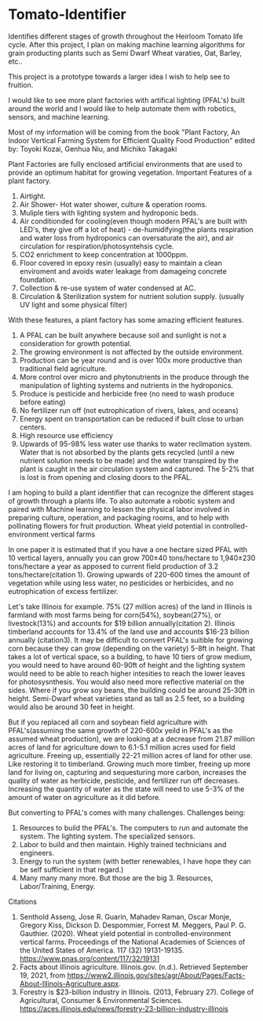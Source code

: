 # Tomato-Identifier
Identifies different stages of growth throughout the Heirloom Tomato life cycle.
After this project, I plan on making machine learning algorithms for grain producting plants such as Semi Dwarf Wheat varaties, Oat, Barley, etc..

This project is a prototype towards a larger idea I wish to help see to fruition.

I would like to see more plant factories with artifical lighting (PFAL's) built around the world and I would like to help automate them with robotics, sensors, and machine learning.

Most of my information will be coming from the book "Plant Factory, An Indoor Vertical Farming System for Efficient Quality Food Production" edited by: Toyoki Kozai, Genhua Niu, and Michiko Takagaki

Plant Factories are fully enclosed artificial environments that are used to provide an optimum habitat for growing vegetation. 
Important Features of a plant factory.
1. Airtight.
2. Air Shower- Hot water shower, culture & operation rooms.
3. Muliple tiers with lighting system and hydroponic beds.
4. Air conditionded for cooling(even though modern PFAL's are built with LED's, they give off a lot of heat) - de-humidifying(the plants respiration and water loss from hydroponics can oversaturate the air), and air circulation for respiration/photosyntehsis cycle.
5. CO2 enrichment to keep concentration at 1000ppm. 
6. Floor covered in epoxy resin (usually) easy to maintain a clean enviroment and avoids water leakage from damageing concrete foundation.
7. Collection & re-use system of water condensed at AC.
8. Circulation & Sterilization system for nutrient solution supply. (usually UV light and some physical filter)

With these features, a plant factory has some amazing efficient features. 
1. A PFAL can be built anywhere because soil and sunlight is not a consideration for growth potential. 
2. The growing environment is not affected by the outside environment.
3. Production can be year round and is over 100x more productive than traditional field agriculture.
4. More control over micro and phytonutrients in the produce through the manipulation of lighting systems and nutrients in the hydroponics.
5. Produce is pesticide and herbicide free (no need to wash produce before eating)
6. No fertilizer run off (not eutrophication of rivers, lakes, and oceans)
7. Energy spent on transportation can be reduced if built close to urban centers. 
8. High resource use efficiency
9. Upwards of 95-98% less water use thanks to water reclimation system. Water that is not absorbed by the plants gets recycled (until  a new nutrient solution needs to be made) and the water transpired by the plant is caught in the air circulation system and captured. The 5-2% that is lost is from opening and closing doors to the PFAL.

I am hoping to build a plant identifier that can recognize the different stages of growth through a plants life. To also automate a robotic system and paired with Machine learning to lessen the physical labor involved in preparing culture, operation, and packaging rooms, and to help with pollinating flowers for fruit production. 
Wheat yield potential in controlled-environment vertical farms

In one paper it is estimated that if you have a one hectare sized PFAL with 10 vertical layers, annually you can grow 700±40 tons/hectare to 1,940±230 tons/hectare a year as apposed to current field production of 3.2 tons/hectare(citation 1). Growing upwards of 220-600 times the amount of vegetation while using less water, no pesticides or herbicides, and no eutrophication of excess fertilizer.

Let's take Illinois for example. 75% (27 million acres) of the land in Illinois is farmland with most farms being for corn(54%), soybean(27%), or livestock(13%) and accounts for $19 billion annually(citation 2). Illinois timberland accounts for 13.4% of the land use and accounts $16-23 billion annually (citation3). It may be difficult to convert PFAL's suitible for growing corn because they can grow (depending on the variety) 5-8ft in height. That takes a lot of vertical space, so a building, to have 10 tiers of grow medium, you would need to have around 60-90ft of height and the lighting system would need to be able to reach higher intesities to reach the lower leaves for photosysnthesis. You would also need more reflective material on the sides. Where if you grow soy beans, the building could be around 25-30ft in height. Semi-Dwarf wheat varieties stand as tall as 2.5 feet, so a building would also be around 30 feet in height. 

But if you replaced all corn and soybean field agriculture with PFAL's(assuming the same growth of 220-600x yeild in PFAL's as the assumed wheat production), we are looking at a decrease from 21.87 million acres of land for agriculture down to  6.1-5.1 million acres used for field agriculture. Freeing up, essentially 22-21 million acres of land for other use. Like restoring it to timberland. Growing much more timber, freeing up more land for living on, capturing and sequesturing more carbon, increases the quality of water as herbicide, pesticide, and fertilizer run off decreases. Increasing the quantity of water as the state will need to use 5-3% of the amount of water on agriculture as it did before. 

But converting to PFAL's comes with many challenges. 
Challenges being:
1. Resources to build the PFAL's. The computers to run and automate the system. The lighting system. The specialized sensors.
2. Labor to build and then maintain. Highly trained technicians and engineers.
3. Energy to run the system (with better renewables, I have hope they can be self sufficient in that regard.)
4. Many many many more. But those are the big 3. Resources, Labor/Training, Energy.


Citations
1. Senthold Asseng, Jose R. Guarin, Mahadev Raman, Oscar Monje, Gregory Kiss, Dickson D. Despommier, Forrest M. Meggers, Paul P. G. Gauthier. (2020). Wheat yield potential in controlled-environment vertical farms. Proceedings of the National Academies of Sciences of the United States of America. 117 (32) 19131-19135. https://www.pnas.org/content/117/32/19131
2. Facts about illinois agriculture. Illinois.gov. (n.d.). Retrieved September 19, 2021, from https://www2.illinois.gov/sites/agr/About/Pages/Facts-About-Illinois-Agriculture.aspx. 
3. Forestry is $23-billion industry in Illinois. (2013, February 27). College of Agricultural, Consumer & Environmental Sciences. https://aces.illinois.edu/news/forestry-23-billion-industry-illinois
